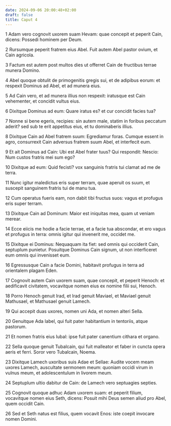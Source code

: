 ```yaml
---
date: 2024-09-06 20:00:48+02:00
draft: false
title: Caput 4
---
```





1 Adam vero cognovit uxorem suam Hevam: quae concepit et peperit Cain, dicens: Possedi hominem per Deum.

2 Rursumque peperit fratrem eius Abel. Fuit autem Abel pastor ovium, et Cain agricola.

3 Factum est autem post multos dies ut offerret Cain de fructibus terrae munera Domino.

4 Abel quoque obtulit de primogenitis gregis sui, et de adipibus eorum: et respexit Dominus ad Abel, et ad munera eius.

5 Ad Cain vero, et ad munera illius non respexit: iratusque est Cain vehementer, et concidit vultus eius.

6 Dixitque Dominus ad eum: Quare iratus es? et cur concidit facies tua?

7 Nonne si bene egeris, recipies: sin autem male, statim in foribus peccatum aderit? sed sub te erit appetitus eius, et tu dominaberis illius.

8 Dixitque Cain ad Abel fratrem suum: Egrediamur foras. Cumque essent in agro, consurrexit Cain adversus fratrem suum Abel, et interfecit eum.

9 Et ait Dominus ad Cain: Ubi est Abel frater tuus? Qui respondit: Nescio: Num custos fratris mei sum ego?

10 Dixitque ad eum: Quid fecisti? vox sanguinis fratris tui clamat ad me de terra.

11 Nunc igitur maledictus eris super terram, quae aperuit os suum, et suscepit sanguinem fratris tui de manu tua.

12 Cum operatus fueris eam, non dabit tibi fructus suos: vagus et profugus eris super terram.

13 Dixitque Cain ad Dominum: Maior est iniquitas mea, quam ut veniam merear.

14 Ecce eiicis me hodie a facie terrae, et a facie tua abscondar, et ero vagus et profugus in terra: omnis igitur qui invenerit me, occidet me.

15 Dixitque ei Dominus: Nequaquam ita fiet: sed omnis qui occiderit Cain, septuplum punietur. Posuitque Dominus Cain signum, ut non interficeret eum omnis qui invenisset eum.

16 Egressusque Cain a facie Domini, habitavit profugus in terra ad orientalem plagam Eden.

17 Cognovit autem Cain uxorem suam, quae concepit, et peperit Henoch: et aedificavit civitatem, vocavitque nomen eius ex nomine filii sui, Henoch.

18 Porro Henoch genuit Irad, et Irad genuit Maviael, et Maviael genuit Mathusael, et Mathusael genuit Lamech.

19 Qui accepit duas uxores, nomen uni Ada, et nomen alteri Sella.

20 Genuitque Ada Iabel, qui fuit pater habitantium in tentoriis, atque pastorum.

21 Et nomen fratris eius Iubal: ipse fuit pater canentium cithara et organo.

22 Sella quoque genuit Tubalcain, qui fuit malleator et faber in cuncta opera aeris et ferri. Soror vero Tubalcain, Noema.

23 Dixitque Lamech uxoribus suis Adae et Sellae: Audite vocem meam uxores Lamech, auscultate sermonem meum: quoniam occidi virum in vulnus meum, et adolescentulum in livorem meum.

24 Septuplum ultio dabitur de Cain: de Lamech vero septuagies septies.

25 Cognovit quoque adhuc Adam uxorem suam: et peperit filium, vocavitque nomen eius Seth, dicens: Posuit mihi Deus semen aliud pro Abel, quem occidit Cain.

26 Sed et Seth natus est filius, quem vocavit Enos: iste coepit invocare nomen Domini.

